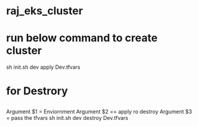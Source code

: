 # raj_eks_cluster
# run below command to create cluster
sh init.sh dev apply Dev.tfvars
# for Destrory
##
Argument $1 = Enviornment
Argument $2 == apply ro destroy
Argument $3 = pass the tfvars
sh init.sh dev destroy Dev.tfvars
